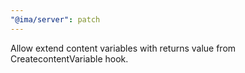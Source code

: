 ```yaml
---
"@ima/server": patch
---
```


Allow extend content variables with returns value from CreatecontentVariable hook.
